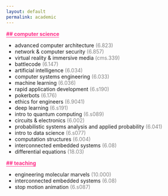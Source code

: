 ```yaml
---
layout: default
permalink: academic
---
```


<b class="t-hackcss-pop" style="color:#ff2e88;border-bottom:1px solid #ff2e88;">## computer science</b>

- advanced computer architecture <span style="color:gray">(6.823)</span>
- network & computer security <span style="color:gray">(6.857)</span>
- virtual reality & immersive media <span style="color:gray">(cms.339)</span>
- battlecode <span style="color:gray">(6.147)</span>
- artificial intelligence <span style="color:gray">(6.034)</span>
- computer systems engineering <span style="color:gray">(6.033)</span>
- machine learning <span style="color:gray">(6.036)</span>
- rapid application development <span style="color:gray">(6.s190)</span>
- pokerbots <span style="color:gray">(6.176)</span>
- ethics for engineers <span style="color:gray">(6.9041)</span>
- deep learning <span style="color:gray">(6.s191)</span>
- intro to quantum computing <span style="color:gray">(6.s089)</span>
- circuits & electronics <span style="color:gray">(6.002)</span>
- probabilistic systems analysis and applied probability <span style="color:gray">(6.041)</span>
- intro to data science <span style="color:gray">(6.s077)</span>
- computation structures <span style="color:gray">(6.004)</span>
- interconnected embedded systems <span style="color:gray">(6.08)</span>
- differential equations <span style="color:gray">(18.03)</span>

<b class="t-hackcss-pop" style="color:#ff2e88;border-bottom:1px solid #ff2e88;">## teaching</b>

- engineering molecular marvels <span style="color:gray">(10.000)</span>
- interconnected embedded systems <span style="color:gray">(6.08)</span>
- stop motion animation <span style="color:gray">(6.s087)</span>
